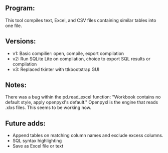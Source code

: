 ## Program:
This tool compiles text, Excel, and CSV files containing similar tables into one file.

## Versions:
- v1: Basic compilier: open, compile, export compilation
- v2: Run SQLite Lite on compilation, choice to export SQL results or compilation
- v3: Replaced tkinter with ttkbootstrap GUI

## Notes:
There was a bug within the pd.read_excel function:  "Workbook contains no default style, apply openpyxl's default." Openpyxl is the engine that reads .xlxs files.  This seems to be working now.

## Future adds:
- Append tables on matching column names and exclude excess columns.
- SQL syntax highlighting
- Save as Excel file or text
